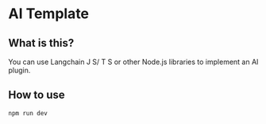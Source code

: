 # AI Template

## What is this?

You can use Langchain J S/ T S or other Node.js libraries to implement an AI plugin.



## How to use 

```bash
npm run dev
```